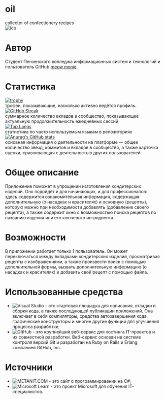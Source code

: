 # oil
сollector of confectionery recipes   
![ico](https://github.com/kitty7x7x49/oil/blob/main/Resources/iconForREADME.png)
# Автор
Студент Пензенского колледжа информационных систем и технологий и пользователь GitHub [meow monie](https://github.com/kitty7x7x49).
# Статистика
[![trophy](https://github-profile-trophy.vercel.app/?username=ryo-ma)](https://github.com/ryo-ma/github-profile-trophy)  
трофеи, показывающие, насколько активно ведётся профиль.  
[![GitHub Streak](https://github-readme-streak-stats.herokuapp.com/?user=DenverCoder1)](https://git.io/streak-stats)  
суммарное количество вкладов в сообщество, показывающее актуальную продолжительность ежедневных сессий  
[![Top Langs](https://github-readme-stats.vercel.app/api/top-langs/?username=anuraghazra)](https://github.com/anuraghazra/github-readme-stats)   
статистика по часто используемым языкам в репозиториях  
[![Anurag's GitHub stats](https://github-readme-stats.vercel.app/api?username=anuraghazra)](https://github.com/anuraghazra/github-readme-stats)   
основная информация о деятельности на платформе — общее количество звезд, коммитов и вкладов в сообщество, а также карточка оценки, сравнивающая с деятельностью других пользователей
# Общее описание
Приложение поможет в упрощении изготовления кондитерских изделий. Оно подойдёт и для начинающих, и для профессионалов: здесь содержится ознакомительная информация,
содержащая дополнительную (о насадках и красителях) и основную (рецепты), которую можно при необходимости добавлять (добавление своего рецепта), а также содержит окно с
возможностью поиска рецептов по названию изделия или его ключевого ингридиента.  
# Возможности
В приложении работает только 1 пользователь. Он может переключаться между вкладками кондитерских изделий, просматривая рецепты с изображениями, а также произвести поиск с
помощью дополнительной формы, вызвать дополнительную информацию (о насадках и красителях) и добавить свой рецепт с помощью файла.
# Использованные средства
- ![Visual Studio](https://img.shields.io/badge/Visual%20Studio-5C2D91.svg?style=for-the-badge&logo=visual-studio&logoColor=white) -  это стартовая площадка для написания, отладки и сборки кода, а также последующей публикации приложений. Она включает в себя компиляторы, средства автозавершения кода, графические конструкторы и многие другие функции для улучшения процесса разработки;     
- ![GitHub](https://img.shields.io/badge/github-%23121011.svg?style=for-the-badge&logo=github&logoColor=white) - это крупнейший веб-сервис для хостинга IT-проектов и их совместной разработки. Веб-сервис основан на системе контроля версий Git и разработан на Ruby on Rails и Erlang компанией GitHub, Inc.
# Источники                 
- ![METANIT.COM](https://metanit.com/sharp/) - это сайт о программировании на C#;                    
- ![Microsoft Learn](https://learn.microsoft.com/ru-ru/troubleshoot/developer/visualstudio/csharp/language-compilers/trace-and-debug) - это проект Microsoft для обучения IT-специалистов.   
